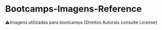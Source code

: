 # Bootcamps-Imagens-Reference
⚠️Imagens utilizadas para bootcamps (Direitos Autorais consulte License)

